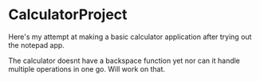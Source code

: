 # CalculatorProject

Here's my attempt at making a basic calculator application after trying out the notepad app. 

The calculator doesnt have a backspace function yet nor can it handle multiple operations in one go. Will work on that. 
